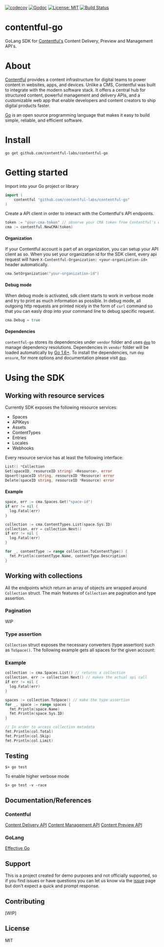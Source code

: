 [![codecov](https://codecov.io/gh/contentful-labs/contentful-go/branch/master/graph/badge.svg)](https://codecov.io/gh/contentful-labs/contentful-go)
[![Godoc](https://img.shields.io/badge/godoc-Reference-brightgreen.svg?style=flat)](https://godoc.org/github.com/contentful-labs/contentful-go)
[![License: MIT](https://img.shields.io/badge/License-MIT-yellow.svg)](https://opensource.org/licenses/MIT)
[![Build Status](https://travis-ci.org/contentful-labs/contentful-go.svg?branch=master)](https://travis-ci.org/contentful-labs/contentful-go)


# contentful-go

GoLang SDK for [Contentful's](https://www.contentful.com) Content Delivery, Preview and Management API's.

# About

[Contentful](https://www.contentful.com) provides a content infrastructure for digital teams to power content in websites, apps, and devices. Unlike a CMS, Contentful was built to integrate with the modern software stack. It offers a central hub for structured content, powerful management and delivery APIs, and a customizable web app that enable developers and content creators to ship digital products faster.

[Go](https://golang.org) is an open source programming language that makes it easy to build simple, reliable, and efficient software.

# Install

`go get github.com/contentful-labs/contentful-go`

# Getting started

Import into your Go project or library

```go
import (
	contentful "github.com/contentful-labs/contentful-go"
)
```

Create a API client in order to interact with the Contentful's API endpoints.

```go
token := "your-cma-token" // observe your CMA token from Contentful's web page
cma := contentful.NewCMA(token)
```

#### Organization

If your Contentful account is part of an organization, you can setup your API client as so. When you set your organization id for the SDK client, every api request will have `X-Contentful-Organization: <your-organization-id>` header automatically.

```go
cma.SetOrganization("your-organization-id")
```

#### Debug mode

When debug mode is activated, sdk client starts to work in verbose mode and try to print as much information as possible. In debug mode, all outgoing http requests are printed nicely in the form of `curl` command so that you can easly drop into your command line to debug specific request.

```go
cma.Debug = true
```

#### Dependencies

`contentful-go` stores its dependencies under `vendor` folder and uses [`dep`](https://github.com/golang/dep) to manage dependency resolutions. Dependencies in `vendor` folder will be loaded automatically by [Go 1.6+](https://golang.org/cmd/go/#hdr-Vendor_Directories). To install the dependencies, run `dep ensure`, for more options and documentation please visit [`dep`](https://github.com/golang/dep).

# Using the SDK

## Working with resource services

Currently SDK exposes the following resource services:

* Spaces
* APIKeys
* Assets
* ContentTypes
* Entries
* Locales
* Webhooks

Every resource service has at least the following interface:

```go
List() *Collection
Get(spaceID, resourceID string) <Resource>, error
Upsert(spaceID string, resourceID *Resource) error
Delete(spaceID string, resourceID *Resource) error
```

#### Example

```go
space, err := cma.Spaces.Get("space-id")
if err != nil {
  log.Fatal(err)
}

collection := cma.ContentTypes.List(space.Sys.ID)
collection, err = collection.Next()
if err != nil {
  log.Fatal(err)
}

for _, contentType := range collection.ToContentType() {
  fmt.Println(contentType.Name, contentType.Description)
}
```

## Working with collections

All the endpoints which return an array of objects are wrapped around `Collection` struct. The main features of `Collection` are pagination and type assertion.

### Pagination
WIP

### Type assertion

`Collection` struct exposes the necessary converters (type assertion) such as `ToSpace()`. The following example gets all spaces for the given account:

### Example

```go
collection := cma.Spaces.List() // returns a collection
collection, err := collection.Next() // makes the actual api call
if err != nil {
  log.Fatal(err)
}

spaces := collection.ToSpace() // make the type assertion
for _, space := range spaces {
  fmt.Println(space.Name)
  fmt.Println(space.Sys.ID)
}

// In order to access collection metadata
fmt.Println(col.Total)
fmt.Println(col.Skip)
fmt.Println(col.Limit)
```

## Testing

```shell
$> go test
```

To enable higher verbose mode

```shell
$> go test -v -race
```

## Documentation/References

### Contentful
[Content Delivery API](https://www.contentful.com/developers/docs/references/content-delivery-api/)
[Content Management API](https://www.contentful.com/developers/docs/references/content-management-api/)
[Content Preview API](https://www.contentful.com/developers/docs/references/content-preview-api/)

### GoLang
[Effective Go](https://golang.org/doc/effective_go.html)

## Support

This is a project created for demo purposes and not officially supported, so if you find issues or have questions you can let us know via the [issue](https://github.com/contentful-labs/contentful-go/issues/new) page but don't expect a quick and prompt response.

## Contributing

[WIP]

## License

MIT
